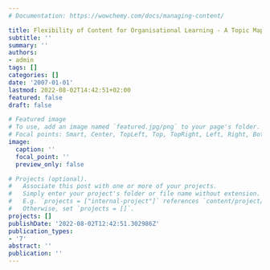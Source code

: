 ```yaml
---
# Documentation: https://wowchemy.com/docs/managing-content/

title: Flexibility of Content for Organisational Learning - A Topic Map Approach
subtitle: ''
summary: ''
authors:
- admin
tags: []
categories: []
date: '2007-01-01'
lastmod: 2022-08-02T14:42:51+02:00
featured: false
draft: false

# Featured image
# To use, add an image named `featured.jpg/png` to your page's folder.
# Focal points: Smart, Center, TopLeft, Top, TopRight, Left, Right, BottomLeft, Bottom, BottomRight.
image:
  caption: ''
  focal_point: ''
  preview_only: false

# Projects (optional).
#   Associate this post with one or more of your projects.
#   Simply enter your project's folder or file name without extension.
#   E.g. `projects = ["internal-project"]` references `content/project/deep-learning/index.md`.
#   Otherwise, set `projects = []`.
projects: []
publishDate: '2022-08-02T12:42:51.302986Z'
publication_types:
- '7'
abstract: ''
publication: ''
---
```

